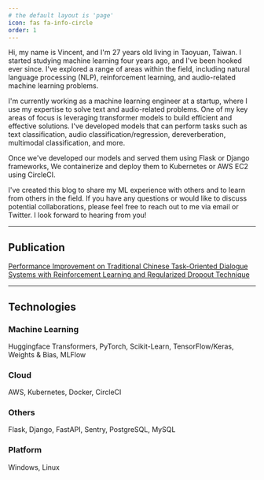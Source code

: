 ```yaml
---
# the default layout is 'page'
icon: fas fa-info-circle
order: 1
---
```


Hi, my name is Vincent, and I'm 27 years old living in Taoyuan, Taiwan. I started studying machine learning four years ago, and I've been hooked ever since. I've explored a range of areas within the field, including natural language processing (NLP), reinforcement learning, and audio-related machine learning problems.

I'm currently working as a machine learning engineer at a startup, where I use my expertise to solve text and audio-related problems. One of my key areas of focus is leveraging transformer models to build efficient and effective solutions. I've developed models that can perform tasks such as text classification, audio classification/regression, dereverberation, multimodal classification, and more.

Once we've developed our models and served them using Flask or Django frameworks, We containerize and deploy them to Kubernetes or AWS EC2 using CircleCI.

I've created this blog to share my ML experience with others and to learn from others in the field. If you have any questions or would like to discuss potential collaborations, please feel free to reach out to me via email or Twitter. I look forward to hearing from you!

***

## Publication

[Performance Improvement on Traditional Chinese Task-Oriented Dialogue Systems with Reinforcement Learning and Regularized Dropout Technique](https://ieeexplore.ieee.org/document/10052671)

***

## Technologies

### Machine Learning

Huggingface Transformers, PyTorch, Scikit-Learn, TensorFlow/Keras, Weights & Bias, MLFlow

### Cloud

AWS, Kubernetes, Docker, CircleCI

### Others

Flask, Django, FastAPI, Sentry, PostgreSQL, MySQL

### Platform

Windows, Linux
